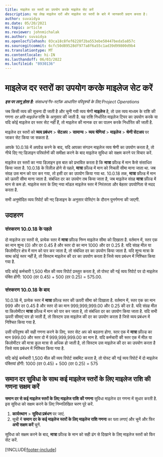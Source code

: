 ```yaml
---
title: माइलेज दर स्तरों का उपयोग करके माइलेज सेट करें
description: यह लेख माइलेज दरों और माइलेज दर स्तरों के बारे में जानकारी प्रदान करता है।
author: suvaidya
ms.date: 05/20/2021
ms.topic: article
ms.reviewer: johnmichalak
ms.author: suvaidya
ms.openlocfilehash: 03ca18c8fef6228f2ba553ebe50447beda5a857c
ms.sourcegitcommit: 6cfc50d89528df977a8f6a55c1ad39d99800d9b4
ms.translationtype: MT
ms.contentlocale: hi-IN
ms.lasthandoff: 06/03/2022
ms.locfileid: "8930136"
---
```

# <a name="set-up-mileage-using-mileage-rate-tiers"></a>माइलेज दर स्तरों का उपयोग करके माइलेज सेट करें

_**इस पर लागू होता है:** संसाधन/गैर-स्टॉक आधारित परिदृश्यों के लिए Project Operations_

जब किसी व्यय की सूचना दी जाती है और चुनी गयी व्यय श्रेणी **माइलेज** है, तो उस व्यय माध्यम के राशि की गणना *दर प्रति माइलेज* राशि के अनुसार की जाती है. यह राशि निर्धारित माइलेज टियर का उपयोग करके या यदि कोई माइलेज दर स्तर सेट नहीं हैं, तो माइलेज की मानक दर का पालन करके निर्धारित की जाती है. 

माइलेज दर स्तरों को **व्यय प्रबंधन** > **सेटअप** > **सामान्य** > **व्यय श्रेणियां** > **माइलेज** > **श्रेणी सेटअप** पर जाकर सेट किया जा सकता है.

आपके 10.0.18 में अपग्रेड करने के बाद, यदि आपका संगठन माइलेज व्यय श्रेणी का उपयोग करता है, तो नीचे दिए गए डिज़ाइन परिवर्तनों की समीक्षा करने के बाद माइलेज सुविधा को सक्षम करने पर विचार करें. 

माइलेज दर स्तरों का नया डिज़ाइन इस बात को प्रभावित करता है कि **मात्रा** फ़ील्ड में मान कैसे संसाधित किया जाता है. 10.0.18 के रिलीज़ होने से पहले, **मात्रा** फ़ील्ड में मान को निचली सीमा माना जाता था. जब संग्रह उस मान को पार कर गया, तो इसी दर का उपयोग किया गया था.  10.0.18 तक, **मात्रा** फ़ील्ड में मान को ऊपरी सीमा माना जाता है. संबंधित दर का उपयोग तब किया जाता है, जब माइलेज संग्रह **मात्रा** फ़ील्ड में मान से कम हो.  माइलेज स्तर के लिए नया मॉडल माइलेज स्तर में निरंतरता और बेहतर उपयोगिता से मदद करता है.   

सभी अनुमोदित व्यय रिपोर्ट की नए डिजाइन के अनुसार पोस्टिंग के दौरान पुनर्गणना की जाएगी.

## <a name="example"></a>उदाहरण
 
### <a name="before-version-10018"></a>संस्करण 10.0.18 के पहले
दो माइलेज दर स्तरों से, प्रत्येक स्तर में **मात्रा** फ़ील्ड निम्न माइलेज सीमा को दिखाता है. वर्तमान में, स्तर एक का मान शून्य (0) और दर 0.45 है और स्तर दो का मान 1000 और दर 0.25 है. यदि संग्रह मील या किलोमीटर क्षेत्र में मान को पार कर जाता है, तो संबंधित दर का उपयोग किया जाता है. यदि शून्य मात्रा के साथ कोई स्तर नहीं है, तो सिस्टम माइलेज की दर का उपयोग करता है जिसे व्यय प्रबंधन में निश्चित किया गया है. 
 
यदि कोई कर्मचारी 1,500 मील की व्यय रिपोर्ट प्रस्तुत करता है, तो पोस्ट की गई व्यय रिपोर्ट पर दो माइलेज पंक्ति होंगी: 1000 (दर 0.45) + 500 (दर 0.25) = 575.00.

### <a name="after-version-10018"></a>संस्करण 10.0.18 के बाद
10.0.18 में, प्रत्येक स्तर में **मात्रा** फ़ील्ड स्तर की ऊपरी सीमा को दिखाता है. वर्तमान में, स्तर एक का मान 999 और दर 0.45 है और स्तर दो का मान 999,999,999.00 और 0.25 की दर है. यदि संग्रह मील या किलोमीटर **मात्रा** फ़ील्ड में मान को पार कर जाता है, तो संबंधित दर का उपयोग किया जाता है. यदि सभी ऊपरी सीमाएं पार हो जाती हैं, तो सिस्टम उस माइलेज की दर का उपयोग करता है जिसे व्यय प्रबंधन में निश्चित किया गया है. 
 
उसी परिदृश्य की सही गणना करने के लिए, स्तर सेट अप को बदलना होगा. स्तर एक में **मात्रा** फ़ील्ड का मान 999.00 और स्तर दो में 999,999,999.00 का मान है. यदि कर्मचारी की स्तर एक में मील या किलोमीटर की मात्रा कुल मात्रा से अधिक हो जाती है, तो सिस्टम उस माइलेज की दर का उपयोग करता है जिसे व्यय प्रबंधन में निश्चित किया गया है. 
  
यदि कोई कर्मचारी 1,500 मील की व्यय रिपोर्ट सबमिट करता है, तो पोस्ट की गई व्यय रिपोर्ट में दो माइलेज पंक्तियां होंगी: 1000 (दर 0.45) + 500 (दर 0.25) = 575

## <a name="enable-the-mileage-amount-calculation-for-multiple-mileage-tiers-with-same-rate-feature"></a>समान दर सुविधा के साथ कई माइलेज स्तरों के लिए माइलेज राशि की गणना सक्षम करें

**समान दर से कई माइलेज स्तरों के लिए माइलेज राशि की गणना** सुविधा माइलेज दर गणना में सुधार करती है. इस सुविधा को सक्षम करने के लिए निम्नलिखित चरण पूरे करें.

1. **कार्यस्थान** > **सुविधा प्रबंधन** पर जाएं. 
2. सूची में **समान दर के कई माइलेज स्तरों के लिए माइलेज राशि गणना** का पता लगाएं और चुनें और फिर **अभी सक्षम करें** चुनें.

सुविधा को सक्षम करने के बाद, **मात्रा** फ़ील्ड के मान को सही ढंग से दिखाने के लिए माइलेज स्तरों को फिर सेट करें. 


[!INCLUDE[footer-include](../includes/footer-banner.md)]
